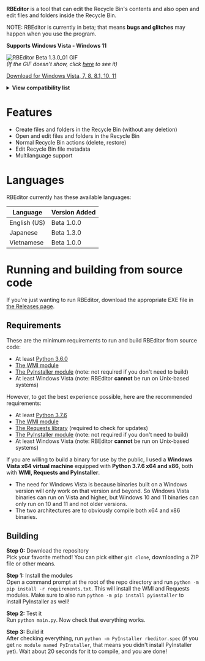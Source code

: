 **RBEditor** is a tool that can edit the Recycle Bin's contents and also open and edit files and folders inside the Recycle Bin.

NOTE: RBEditor is currently in beta; that means **bugs and glitches** may happen when you use the program.

**Supports Windows Vista - Windows 11**

![RBEditor Beta 1.3.0_01 GIF](https://drive.google.com/uc?export=view&id=1wgVq6eaBvKwZdjHlJ5HQAro90PKrwiAW)  
*(If the GIF doesn't show, click [here](https://drive.google.com/uc?export=view&id=1wgVq6eaBvKwZdjHlJ5HQAro90PKrwiAW) to see it)*

[Download for Windows Vista, 7, 8, 8.1, 10, 11](../../releases/latest)  
<details>
<summary><b>View compatibility list</b></summary><br>
<table style="width:100%">
  <tr>
    <th>RBEditor binary version</th>
    <th>Windows version required</th>
  </tr>
  <tr>
    <td>0.1.0+</td>
    <td>At least Windows Vista</td>
  </tr>
  <tr>
    <td>Beta 1.2.1_01 - Beta 1.4.0</td>
    <td>At least Windows 7</td>
  </tr>
  <tr>
    <td>Beta 1.1.0 - Beta 1.2.1</td>
    <td>At least Windows 10</td>
  </tr>
</table>
</details>

# Features
- Create files and folders in the Recycle Bin (without any deletion)
- Open and edit files and folders in the Recycle Bin
- Normal Recycle Bin actions (delete, restore)
- Edit Recycle Bin file metadata
- Multilanguage support

# Languages
RBEditor currently has these available languages:

| Language | Version Added |
|--|--|
| English (US) | Beta 1.0.0 |
| Japanese | Beta 1.3.0 |
| Vietnamese | Beta 1.0.0 |

# Running and building from source code
If you're just wanting to run RBEditor, download the appropriate EXE file in [the Releases page]((../../releases/latest)).

## Requirements
These are the minimum requirements to run and build RBEditor from source code:
- At least [Python 3.6.0](https://www.python.org/downloads/release/python-360/)
- [The WMI module](https://pypi.org/project/WMI/)
- [The PyInstaller module](https://pypi.org/project/pyinstaller/) (note: not required if you don't need to build)
- At least Windows Vista (note: RBEditor **cannot** be run on Unix-based systems)

However, to get the best experience possible, here are the recommended requirements:
- At least [Python 3.7.6](https://www.python.org/downloads/release/python-376/)
- [The WMI module](https://pypi.org/project/WMI/)
- [The Requests library](https://pypi.org/project/requests/) (required to check for updates)
- [The PyInstaller module](https://pypi.org/project/pyinstaller/) (note: not required if you don't need to build)
- At least Windows Vista (note: RBEditor **cannot** be run on Unix-based systems)

If you are willing to build a binary for use by the public, I used a **Windows Vista x64 virtual machine** equipped with **Python 3.7.6 x64 and x86**, both with **WMI, Requests and PyInstaller**.
- The need for Windows Vista is because binaries built on a Windows version will only work on that version and beyond. So Windows Vista binaries can run on Vista and higher, but Windows 10 and 11 binaries can only run on 10 and 11 and not older versions.
- The two architectures are to obviously compile both x64 and x86 binaries.

## Building
**Step 0:** Download the repository  
Pick your favorite method! You can pick either `git clone`, downloading a ZIP file or other means.

**Step 1:** Install the modules  
Open a command prompt at the root of the repo directory and run `python -m pip install -r requirements.txt`. This will install the WMI and Requests modules. Make sure to also run `python -m pip install pyinstaller` to install PyInstaller as well!

**Step 2:** Test it  
Run `python main.py`. Now check that everything works.

**Step 3:** Build it  
After checking everything, run `python -m PyInstaller rbeditor.spec` (if you get `no module named PyInstaller`, that means you didn't install PyInstaller yet). Wait about 20 seconds for it to compile, and you are done!
